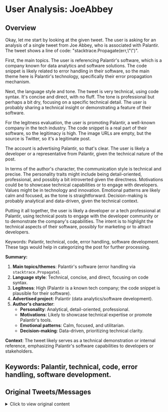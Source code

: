 # User Analysis: JoeAbbey

## Overview

<think>
Okay, let me start by looking at the given tweet. The user is asking for an analysis of a single tweet from Joe Abbey, who is associated with Palantir. The tweet shows a line of code: "stacktrace.Propagate(err,\"\")". 

First, the main topics. The user is referencing Palantir's software, which is a company known for data analytics and software solutions. The code snippet is likely related to error handling in their software, so the main theme here is Palantir's technology, specifically their error propagation mechanism.

Next, the language style and tone. The tweet is very technical, using code syntax. It's concise and direct, with no fluff. The tone is professional but perhaps a bit dry, focusing on a specific technical detail. The user is probably sharing a technical insight or demonstrating a feature of their software.

For the legitness evaluation, the user is promoting Palantir, a well-known company in the tech industry. The code snippet is a real part of their software, so the legitimacy is high. The image URLs are empty, but the source is Twitter, so it's a legitimate post.

The account is advertising Palantir, so that's clear. The user is likely a developer or a representative from Palantir, given the technical nature of the post.

In terms of the author's character, the communication style is technical and precise. The personality traits might include being detail-oriented, professional, and possibly a bit introverted given the directness. Motivations could be to showcase technical capabilities or to engage with developers. Values might be in technology and innovation. Emotional patterns are likely calm and focused, as the tone is straightforward. Decision-making is probably analytical and data-driven, given the technical context.

Putting it all together, the user is likely a developer or a tech professional at Palantir, using technical posts to engage with the developer community or to demonstrate the company's capabilities. The intent is to highlight the technical aspects of their software, possibly for marketing or to attract developers.

Keywords: Palantir, technical, code, error handling, software development. These tags would help in categorizing the post for further processing.
</think>

**Summary:**  
1. **Main topics/themes**: Palantir's software (error handling via `stacktrace.Propagate`).  
2. **Language style**: Technical, concise, and direct, focusing on code syntax.  
3. **Legitness**: High (Palantir is a known tech company; the code snippet is plausible for their software).  
4. **Advertised project**: Palantir (data analytics/software development).  
5. **Author's character**:  
   - **Personality**: Analytical, detail-oriented, professional.  
   - **Motivations**: Likely to showcase technical expertise or promote Palantir's tools.  
   - **Emotional patterns**: Calm, focused, and utilitarian.  
   - **Decision-making**: Data-driven, prioritizing technical clarity.  

**Context**: The tweet likely serves as a technical demonstration or internal reference, emphasizing Palantir's software capabilities to developers or stakeholders.  

**Keywords**: Palantir, technical, code, error handling, software development.
---
## Original Tweets/Messages

<details>
<summary>Click to view original content</summary>

| Type | Content |
|------|---------|
| messages | This is what palantir's software looks like:

stacktrace.Propagate(err,"") |

</details>
